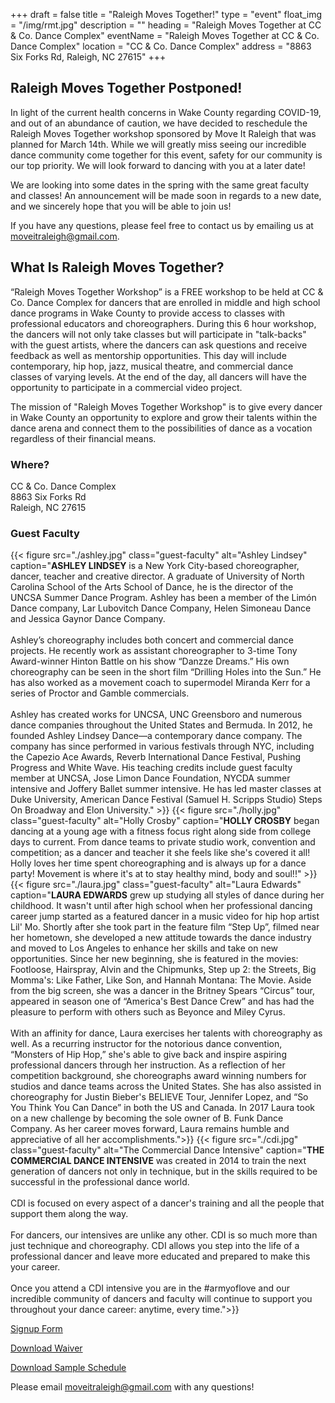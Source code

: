 +++
draft = false
title = "Raleigh Moves Together!"
type = "event"
float_img = "/img/rmt.jpg"
description = ""
heading = "Raleigh Moves Together at CC & Co. Dance Complex"
eventName = "Raleigh Moves Together at CC & Co. Dance Complex"
location = "CC & Co. Dance Complex"
address = "8863 Six Forks Rd, Raleigh, NC 27615"
+++

## Raleigh Moves Together Postponed!

In light of the current health concerns in Wake County regarding COVID-19, and out of an abundance of caution, we have decided to reschedule the Raleigh Moves Together workshop sponsored by Move It Raleigh that was planned for March 14th. While we will greatly miss seeing our incredible dance community come together for this event, safety for our community is our top priority. We will look forward to dancing with you at a later date!

We are looking into some dates in the spring with the same great faculty and classes! An announcement will be made soon in regards to a new date, and we sincerely hope that you will be able to join us!

If you have any questions, please feel free to contact us by emailing us at moveitraleigh@gmail.com.

## What Is Raleigh Moves Together?

“Raleigh Moves Together Workshop” is a FREE workshop to be held at CC & Co. Dance Complex for dancers that are enrolled in middle and high school dance programs in Wake County to provide access to classes with professional educators and choreographers. During this 6 hour workshop, the dancers will not only take classes but will participate in "talk-backs" with the guest artists, where the dancers can ask questions and receive feedback as well as mentorship opportunities.  This day will include contemporary, hip hop, jazz, musical theatre, and commercial dance classes of varying levels. At the end of the day, all dancers will have the opportunity to participate in a commercial video project. 

The mission of "Raleigh Moves Together Workshop" is to give every dancer in Wake County an opportunity to explore and grow their talents within the dance arena and connect them to the possibilities of dance as a vocation regardless of their financial means.

### Where?
CC & Co. Dance Complex \
8863 Six Forks Rd \
Raleigh, NC 27615

### Guest Faculty
  {{< figure src="./ashley.jpg" class="guest-faculty" alt="Ashley Lindsey" caption="**ASHLEY LINDSEY** is a New York City-based choreographer, dancer, teacher and creative director. A graduate of University of North Carolina School of the Arts School of Dance, he is the director of the UNCSA Summer Dance Program. Ashley has been a member of the Limón Dance company, Lar Lubovitch Dance Company, Helen Simoneau Dance and Jessica Gaynor Dance Company.<br><br>Ashley’s choreography includes both concert and commercial dance projects. He recently work as assistant choreographer to 3-time Tony Award-winner Hinton Battle on his show “Danzze Dreams.” His own choreography can be seen in the short film “Drilling Holes into the Sun.” He has also worked as a movement coach to supermodel Miranda Kerr for a series of Proctor and Gamble commercials.<br><br>Ashley has created works for UNCSA, UNC Greensboro and numerous dance companies throughout the United States and Bermuda. In 2012, he founded Ashley Lindsey Dance—a contemporary dance company. The company has since performed in various festivals through NYC, including the Capezio Ace Awards, Reverb International Dance Festival, Pushing Progress and White Wave. His teaching credits include guest faculty member at UNCSA, Jose Limon Dance Foundation, NYCDA summer intensive and Joffery Ballet summer intensive. He has led master classes at Duke University, American Dance Festival (Samuel H. Scripps Studio) Steps On Broadway and Elon University." >}}
  {{< figure src="./holly.jpg" class="guest-faculty" alt="Holly Crosby" caption="**HOLLY CROSBY** began dancing at a young age with a fitness focus right along side from college days to current. From dance teams to private studio work, convention and competition; as a dancer and teacher it she feels like she's covered it all! Holly loves her time spent choreographing and is always up for a dance party! Movement is where it's at to stay healthy mind, body and soul!!" >}}
  {{< figure src="./laura.jpg" class="guest-faculty" alt="Laura Edwards" caption="**LAURA EDWARDS** grew up studying all styles of dance during her childhood. It wasn't until after high school when her professional dancing career jump started as a featured dancer in a music video for hip hop artist Lil' Mo. Shortly after she took part in the feature film “Step Up”, filmed near her hometown, she developed a new attitude towards the dance industry and moved to Los Angeles to enhance her skills and take on new opportunities. Since her new beginning, she is featured in the movies: Footloose, Hairspray, Alvin and the Chipmunks, Step up 2: the Streets, Big Momma's: Like Father, Like Son, and Hannah Montana: The Movie. Aside from the big screen, she was a dancer in the Britney Spears “Circus” tour, appeared in season one of “America's Best Dance Crew” and has had the pleasure to perform with others such as Beyonce and Miley Cyrus.<br><br>With an affinity for dance, Laura exercises her talents with choreography as well. As a recurring instructor for the notorious dance convention, “Monsters of Hip Hop,” she's able to give back and inspire aspiring professional dancers through her instruction. As a reflection of her competition background, she choreographs award winning numbers for studios and dance teams across the United States. She has also assisted in choreography for Justin Bieber's BELIEVE Tour, Jennifer Lopez, and “So You Think You Can Dance” in both the US and Canada. In 2017 Laura took on a new challenge by becoming the sole owner of B. Funk Dance Company. As her career moves forward, Laura remains humble and appreciative of all her accomplishments.">}}
  {{< figure src="./cdi.jpg" class="guest-faculty" alt="The Commercial Dance Intensive" caption="**THE COMMERCIAL DANCE INTENSIVE** was created in 2014 to train the next generation of dancers not only in technique, but in the skills required to be successful in the professional dance world.<br><br>CDI is focused on every aspect of a dancer's training and all the people that support them along the way.<br><br>For dancers, our intensives are unlike any other. CDI is so much more than just technique and choreography. CDI allows you step into the life of a professional dancer and leave more educated and prepared to make this your career.<br><br>Once you attend a CDI intensive you are in the #armyoflove and our incredible community of dancers and faculty will continue to support you throughout your dance career: anytime, every time.">}}

<a href="https://docs.google.com/forms/d/e/1FAIpQLSdlXCorYaMnpCCupQOO9T67uteiDr0D_9Ox9Xqzumc6aXQfSw/viewform" class="button button-primary button-large">Signup Form</a>

<a href="./Raleigh%20Moves%20Together%20Waiver.pdf" class="button button-primary button-large">Download Waiver</a>

<a href="./Raleigh%20Moves%20Together%20Sample%20Schedule.pdf" class="button button-primary button-large">Download Sample Schedule</a>

Please email <a href="mailto:moveitraleigh@gmail.com">moveitraleigh@gmail.com</a> with any questions!
